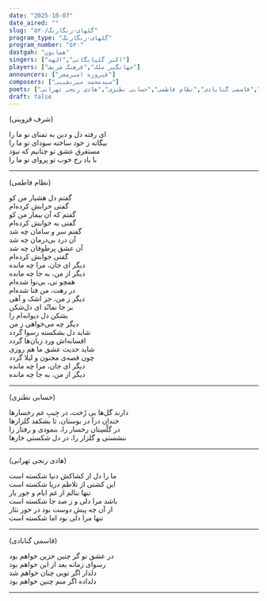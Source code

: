 ```yaml
---
date: "2025-10-07"
date_aired: ""
slug: "گلهای-رنگارنگ/۵۳۰"
program_type: "گلهای-رنگارنگ"
program_number: "۵۳۰"
dastgah: "همایون"
singers: ["اکبر گلپایگانی","الهه"]
players: ["جهانگیر ملک","فرهنگ شریف"]
announcers: ["فیروزه امیرمعز"]
composers: ["سیدمحمد میرنقیبی"]
poets: ["شرف‌ قزوینی","قاسمی گنابادی","نظام فاطمی","حسابی نطنزی","هادی رنجی تهرانی"]
draft: false
---
```


(شرف‌ قزوینی)

ای رفته دل و دین به تمنای تو ما را  
بیگانه ز خود ساخته سودای تو ما را  
مستغرق عشق تو چنانیم که نبوَد  
با یاد رخ خوب تو پروای تو ما را  

---

(نظام فاطمی)

گفتم دل هشیار من کو  
گفتی خرابش کرده‌ام  
گفتم که آن بیمار من کو  
گفتی به خوابش کرده‌ام  
گفتم سر و سامان چه شد  
آن درد بی‌درمان چه شد  
آن عشق پرطوفان چه شد  
گفتی جوابش کرده‌ام  
دیگر ای جان، مرا چه مانده  
دیگر از من، به جا چه مانده  
همچو نی، بی‌نوا شده‌ام  
در رهت، من فنا شده‌ام  
دیگر ز من، جز اشک و آهی  
بر جا نمانْد ای دل‌شکن  
بشکن دل دیوانه‌ام را  
دیگر چه می‌خواهی ز من  
شاید دل بشکسته رسوا گردد  
افسانه‌اش ورد زبان‌ها گردد  
شاید حدیث عشق ما هم روزی  
چون قصه‌ی مجنون و لیلا گردد  
دیگر ای جان، مرا چه مانده  
دیگر از من، به جا چه مانده  

---

(حسابی نطنزی)

دارند گل‌ها بی رُخت، در جِیبِ غم رخسارها  
خندان درآ در بوستان، تا بشکفد گلزارها  
در گلْسِتان رخسار را، بنمودی و رفتار را  
ننشستی و گلزار را، در دل شکستی خارها  

---

(هادی رنجی تهرانی)

ما را دل از کشاکش دنیا شکسته است  
این کشتی از تلاطم دریا شکسته است  
تنها ننالم از غم ایام و جور یار  
باشد مرا دلی و ز صد جا شکسته است  
از آن چه پیش دوست بود در خور نثار  
تنها مرا دلی بود اما شکسته است  

---

(قاسمی گنابادی)

در عشق تو گر چنین حزین خواهم بود  
رسوای زمانه بعد از این خواهم بود  
دلدار اگر تویی چنان خواهم شد  
دلداده اگر منم چنین خواهم بود  

---